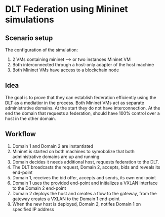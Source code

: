 DLT Federation using Mininet simulations
=====
Scenario setup
-----

The configuration of the simulation:
1. 2 VMs containing mininet --> or two instances Mininet VM
2. Both interconnected through a host-only adapter of the host machine
3. Both Mininet VMs have access to a blockchain node

Idea
-----

The goal is to prove that they can establish federation efficiently using the DLT as a mediatior in the process. 
Both Mininet VMs act as separate administrative domains. 
At the start they do not have interconnection. 
At the end the domain that requests a federation, should have 100% control over a host in the other domain. 

Workflow
-----

1. Domain 1 and Domain 2 are instantiated
2. Mininet is started on both machines to symobolize that both administrative domains are up and running
3. Domain decides it needs additional host, requests federation to the DLT. 
4. The DLT broadcasts the request, Domain 2, accepts, bids and reveals its end-point
5. Domain 1, receives the bid offer, accepts and sends, its own end-point
6. Domain 1 uses the provided end-point and initializes a VXLAN interface to the Domain 2 end-point
7. Domain 2 deploys the host and creates a flow to the gateway, from the gateway creates a VXLAN to the Domain 1 end-point
8. When the new host is deployed, Domain 2, notifes Domain 1 on specified IP address